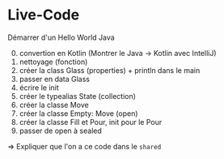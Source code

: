Live-Code
===

Démarrer d'un Hello World Java

0. convertion en Kotlin (Montrer le Java -> Kotlin avec IntelliJ)
1. nettoyage (fonction)
2. créer la class Glass (properties) + println dans le main
3. passer en data Glass
4. écrire le init
5. créer le typealias State (collection)
6. créer la classe Move 
7. créer la classe Empty: Move (open)
8. créer la classe Fill et Pour, init pour le Pour
9. passer de open à sealed

=> Expliquer que l'on a ce code dans le `shared`
